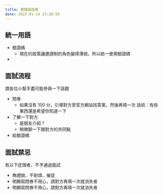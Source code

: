 ```yaml
---
title: 管理員指南
date: 2022-01-14 23:20:59
---
```


## 統一用語
- 驗證碼
    - 現在的政策讓邀請制的角色變得薄弱，所以統一使用驗證碼
- 

## 面試流程
請各位小幫手盡可能參與一下話題

- 問券
    - 如果沒有 100 分，引導對方至官方網站找答案，然後再填一次
    話術：有些東西還是希望你知道一下
- 了解一下對方
    - 是朋友介紹？
    - 稍微聊一下跟對方的共同點
- 給驗證碼


## 面試禁忌
有以下症頭者，不予通過面試
- 無禮貌、不耐煩、催促
- 明顯寫問券不用心，請對方再填一次就消失者
- 明顯寫問券不用心，請對方再填一次就消失者
